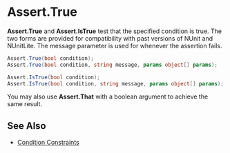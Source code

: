 # Assert.True

**Assert.True** and **Assert.IsTrue** test that the specified condition is true.
The two forms are provided for compatibility with past versions of NUnit and
NUnitLite. The message parameter is used for whenever the assertion fails.

```csharp
Assert.True(bool condition);
Assert.True(bool condition, string message, params object[] params);

Assert.IsTrue(bool condition);
Assert.IsTrue(bool condition, string message, params object[] params);
```

You may also use **Assert.That** with a boolean argument to achieve the
same result.

## See Also

* [Condition Constraints](xref:constraints#condition-constraints)
